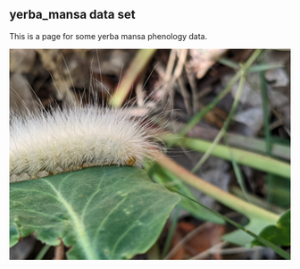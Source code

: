 ## yerba_mansa data set 
This is a page for some yerba mansa phenology data.

<img
src="https://github.com/IRtorre5/yerba_mansa/blob/main/images/PXL_20220719_155024451.jpg">
